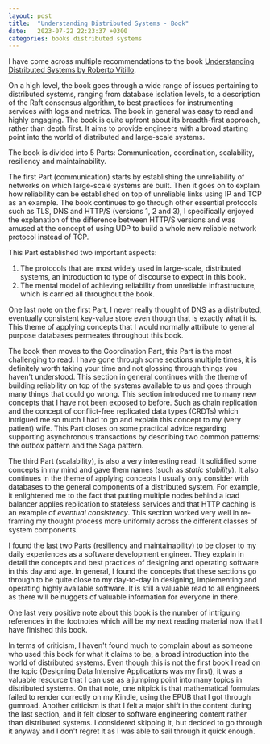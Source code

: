 ```yaml
---
layout: post
title:  "Understanding Distributed Systems - Book"
date:   2023-07-22 22:23:37 +0300
categories: books distributed systems
---
```


I have come across multiple recommendations to the book [Understanding Distributed Systems by Roberto Vitillo](https://understandingdistributed.systems/). 

On a high level, the book goes through a wide range of issues pertaining to distributed systems, ranging from database isolation levels, to a description of the Raft consensus algorithm, to best practices for instrumenting services with logs and metrics. The book in general was easy to read and highly engaging. The book is quite upfront about its breadth-first approach, rather than depth first. It aims to provide engineers with a broad starting point into the world of distributed and large-scale systems.

The book is divided into 5 Parts: Communication, coordination, scalability, resiliency and maintainability.

The first Part (communication) starts by establishing the unreliability of networks on which large-scale systems are built. Then it goes on to explain how reliability can be established on top of unreliable links using IP and TCP as an example. The book continues to go through other essential protocols such as TLS, DNS and HTTP/S (versions 1, 2 and 3), I specifically enjoyed the explanation of the difference between HTTP/S versions and was amused at the concept of using UDP to build a whole new reliable network protocol instead of TCP.

This Part established two important aspects: 
1. The protocols that are most widely used in large-scale, distributed systems, an introduction to type of discourse to expect in this book.
2. The mental model of achieving reliability from unreliable infrastructure, which is carried all throughout the book.

One last note on the first Part, I never really thought of DNS as a distributed, eventually consistent key-value store even though that is exactly what it is. This theme of applying concepts that I would normally attribute to general purpose databases permeates throughout this book. 

The book then moves to the Coordination Part, this Part is the most challenging to read. I have gone through some sections multiple times, it is definitely worth taking your time and not glossing through things you haven't understood. This section in general continues with the theme of building reliability on top of the systems available to us and goes through many things that could go wrong. This section introduced me to many new concepts that I have not been exposed to before. Such as chain replication and the concept of conflict-free replicated data types (CRDTs) which intrigued me so much I had to go and explain this concept to my (very patient) wife. This Part closes on some practical advice regarding supporting asynchronous transactions by describing two common patterns: the outbox pattern and the Saga pattern.

The third Part (scalability), is also a very interesting read. It solidified some concepts in my mind and gave them names (such as _static stability_). It also continues in the theme of applying concepts I usually only consider with databases to the general components of a distributed system. For example, it enlightened me to the fact that putting multiple nodes behind a load balancer applies replication to stateless services and that HTTP caching is an example of _eventual consistency_. This section worked very well in re-framing my thought process more uniformly across the different classes of system components.

I found the last two Parts (resiliency and maintainability) to be closer to my daily experiences as a software development engineer. They explain in detail the concepts and best practices of designing and operating software in this day and age. In general, I found the concepts that these sections go through to be quite close to my day-to-day in designing, implementing and operating highly available software. It is still a valuable read to all engineers as there will be nuggets of valuable information for everyone in there.

One last very positive note about this book is the number of intriguing references in the footnotes which will be my next reading material now that I have finished this book.

In terms of criticism, I haven't found much to complain about as someone who used this book for what it claims to be, a broad introduction into the world of distributed systems. Even though this is not the first book I read on the topic (Designing Data Intensive Applications was my first), it was a valuable resource that I can use as a jumping point into many topics in distributed systems. On that note, one nitpick is that mathematical formulas failed to render correctly on my Kindle, using the EPUB that I got through gumroad. Another criticism is that I felt a major shift in the content during the last section, and it felt closer to software engineering content rather than distributed systems. I considered skipping it, but decided to go through it anyway and I don't regret it as I was able to sail through it quick enough.

